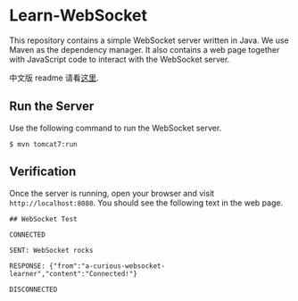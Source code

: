 # Learn-WebSocket
This repository contains a simple WebSocket server written in Java. We use Maven as the dependency manager. It also contains a web page together with JavaScript code to interact with the WebSocket server.

中文版 readme 请看[这里](https://github.com/Clifnich/Learn-WebSocket/blob/master/readme_ZN.md).

## Run the Server

Use the following command to run the WebSocket server.
```
$ mvn tomcat7:run
```

## Verification
Once the server is running, open your browser and visit `http://localhost:8080`. You should see the following text in the web page.

```
## WebSocket Test

CONNECTED

SENT: WebSocket rocks

RESPONSE: {"from":"a-curious-websocket-learner","content":"Connected!"}

DISCONNECTED
```
